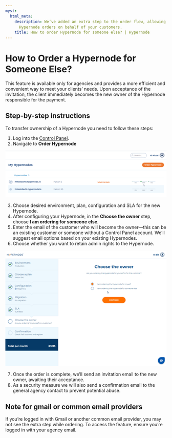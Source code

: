```yaml
---
myst:
  html_meta:
    description: We’ve added an extra step to the order flow, allowing for placing
      Hypernode orders on behalf of your customers.
    title: How to order Hypernode for someone else? | Hypernode
---
```


# How to Order a Hypernode for Someone Else?

This feature is available only for agencies and provides a more efficient and convenient way to meet your clients’ needs. Upon acceptance of the invitation, the client immediately becomes the new owner of the Hypernode responsible for the payment.

## Step-by-step instructions

To transfer ownership of a Hypernode you need to follow these steps:

1. Log into the [Control Panel](https://my.hypernode.com).
1. Navigate to **Order Hypernode**

![](_res/GIFaewtqegvd432621cfawqwrq.gif)

3. Choose desired environment, plan, configuration and SLA for the new Hypernode.
1. After configuring your Hypernode, in the **Choose the owner** step, choose **I am ordering for someone else**.
1. Enter the email of the customer who will become the owner—this can be an existing customer or someone without a Control Panel account. We’ll suggest email options based on your existing Hypernodes.
1. Choose whether you want to retain admin rights to the Hypernode.

![](_res/Elfasdgherew4326255wEDFvbtrtw4342321.gif)

7. Once the order is complete, we’ll send an invitation email to the new owner, awaiting their acceptance.
1. As a security measure we will also send a confirmation email to the general agency contact to prevent potential abuse.

## Note for gmail or common email providers

If you’re logged in with Gmail or another common email provider, you may not see the extra step while ordering. To access the feature, ensure you’re logged in with your agency email.

